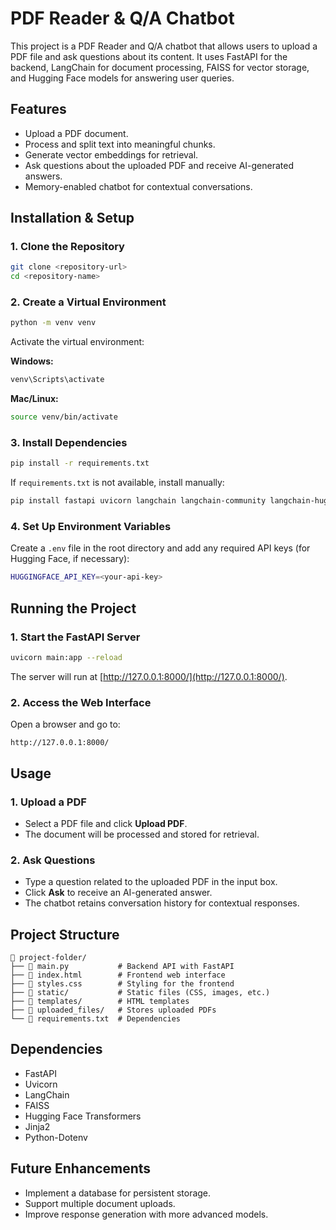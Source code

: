 # PDF Reader & Q/A Chatbot

This project is a PDF Reader and Q/A chatbot that allows users to upload a PDF file and ask questions about its content. It uses FastAPI for the backend, LangChain for document processing, FAISS for vector storage, and Hugging Face models for answering user queries.

## Features

- Upload a PDF document.
- Process and split text into meaningful chunks.
- Generate vector embeddings for retrieval.
- Ask questions about the uploaded PDF and receive AI-generated answers.
- Memory-enabled chatbot for contextual conversations.

## Installation & Setup

### 1. Clone the Repository

```sh
git clone <repository-url>
cd <repository-name>
```

### 2. Create a Virtual Environment

```sh
python -m venv venv
```

Activate the virtual environment:

**Windows:**
```sh
venv\Scripts\activate
```

**Mac/Linux:**
```sh
source venv/bin/activate
```

### 3. Install Dependencies

```sh
pip install -r requirements.txt
```

If `requirements.txt` is not available, install manually:

```sh
pip install fastapi uvicorn langchain langchain-community langchain-huggingface faiss-cpu python-dotenv jinja2
```

### 4. Set Up Environment Variables

Create a `.env` file in the root directory and add any required API keys (for Hugging Face, if necessary):

```sh
HUGGINGFACE_API_KEY=<your-api-key>
```

## Running the Project

### 1. Start the FastAPI Server

```sh
uvicorn main:app --reload
```

The server will run at [http://127.0.0.1:8000/](http://127.0.0.1:8000/).

### 2. Access the Web Interface

Open a browser and go to:

```
http://127.0.0.1:8000/
```

## Usage

### 1. Upload a PDF
- Select a PDF file and click **Upload PDF**.
- The document will be processed and stored for retrieval.

### 2. Ask Questions
- Type a question related to the uploaded PDF in the input box.
- Click **Ask** to receive an AI-generated answer.
- The chatbot retains conversation history for contextual responses.

## Project Structure

```
📂 project-folder/
├── 📄 main.py           # Backend API with FastAPI
├── 📄 index.html        # Frontend web interface
├── 📄 styles.css        # Styling for the frontend
├── 📂 static/           # Static files (CSS, images, etc.)
├── 📂 templates/        # HTML templates
├── 📂 uploaded_files/   # Stores uploaded PDFs
└── 📄 requirements.txt  # Dependencies
```

## Dependencies

- FastAPI
- Uvicorn
- LangChain
- FAISS
- Hugging Face Transformers
- Jinja2
- Python-Dotenv

## Future Enhancements

- Implement a database for persistent storage.
- Support multiple document uploads.
- Improve response generation with more advanced models.

